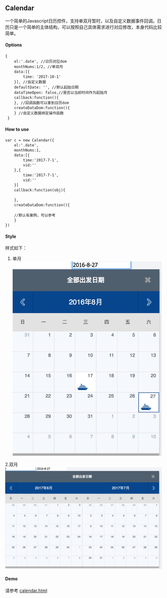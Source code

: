 ## Calendar

一个简单的Javascript日历控件，支持单双月暂时，以及自定义数据事件回调。日历只是一个简单的主体结构，可以按照自己具体需求进行对应修改，本身代码比较简单。

#### Options
```
{
	el:'.date', //日历对应dom
	monthNums:1/2, //单双月
	data:[{
		time: '2017-10-1'
	}], //自定义数据
    defaultDate: '', //默认起始日期
    dataTimeOpen: false,//是否以当前时间作为起始月
    callback:function(){
    }, //回调函数可以拿到日历dom
    createDataDom:function(){
    } //自定义数据绑定操作函数
 }
```

#### How to use
```
var c = new Calendar({
	el:'.date',
	monthNums:1,
	data:[{
		time:'2017-7-1',
		vid:''
	},{
		time:'2017-7-1',
		vid:''
	}]
	callback:function(obj){
	
	},
	createDataDom:function(){
	
	//默认有案例，可以参考
	}
})
```

#### Style

样式如下：
1. 单月
![1](./img/single.jpeg)

2.双月
![2](./img/double.jpeg)

#### Demo

请参考 [calendar.html](./calendar.html)